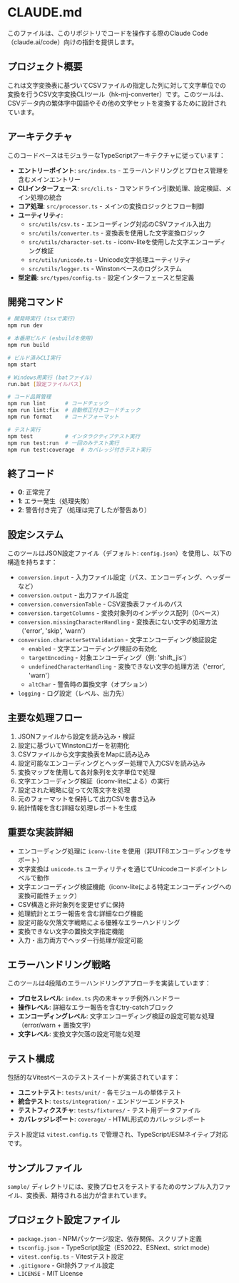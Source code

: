 # CLAUDE.md

このファイルは、このリポジトリでコードを操作する際のClaude Code（claude.ai/code）向けの指針を提供します。

## プロジェクト概要

これは文字変換表に基づいてCSVファイルの指定した列に対して文字単位での変換を行うCSV文字変換CLIツール（hk-mj-converter）です。このツールは、CSVデータ内の繁体字中国語やその他の文字セットを変換するために設計されています。

## アーキテクチャ

このコードベースはモジュラーなTypeScriptアーキテクチャに従っています：

- **エントリーポイント**: `src/index.ts` - エラーハンドリングとプロセス管理を含むメインエントリー
- **CLIインターフェース**: `src/cli.ts` - コマンドライン引数処理、設定検証、メイン処理の統合
- **コア処理**: `src/processor.ts` - メインの変換ロジックとフロー制御
- **ユーティリティ**:
  - `src/utils/csv.ts` - エンコーディング対応のCSVファイル入出力
  - `src/utils/converter.ts` - 変換表を使用した文字変換ロジック
  - `src/utils/character-set.ts` - iconv-liteを使用した文字エンコーディング検証
  - `src/utils/unicode.ts` - Unicode文字処理ユーティリティ
  - `src/utils/logger.ts` - Winstonベースのログシステム
- **型定義**: `src/types/config.ts` - 設定インターフェースと型定義

## 開発コマンド

```bash
# 開発時実行 (tsxで実行)
npm run dev

# 本番用ビルド (esbuildを使用)
npm run build

# ビルド済みCLI実行
npm start

# Windows用実行 (batファイル)
run.bat [設定ファイルパス]

# コード品質管理
npm run lint      # コードチェック
npm run lint:fix  # 自動修正付きコードチェック
npm run format    # コードフォーマット

# テスト実行
npm test          # インタラクティブテスト実行
npm run test:run  # 一回のみテスト実行
npm run test:coverage  # カバレッジ付きテスト実行
```

## 終了コード

- **0**: 正常完了
- **1**: エラー発生（処理失敗）
- **2**: 警告付き完了（処理は完了したが警告あり）

## 設定システム

このツールはJSON設定ファイル（デフォルト: `config.json`）を使用し、以下の構造を持ちます：
- `conversion.input` - 入力ファイル設定（パス、エンコーディング、ヘッダーなど）
- `conversion.output` - 出力ファイル設定
- `conversion.conversionTable` - CSV変換表ファイルのパス
- `conversion.targetColumns` - 変換対象列のインデックス配列（0ベース）
- `conversion.missingCharacterHandling` - 変換表にない文字の処理方法（'error', 'skip', 'warn'）
- `conversion.characterSetValidation` - 文字エンコーディング検証設定
  - `enabled` - 文字エンコーディング検証の有効化
  - `targetEncoding` - 対象エンコーディング（例: 'shift_jis'）
  - `undefinedCharacterHandling` - 変換できない文字の処理方法（'error', 'warn'）
  - `altChar` - 警告時の置換文字（オプション）
- `logging` - ログ設定（レベル、出力先）

## 主要な処理フロー

1. JSONファイルから設定を読み込み・検証
2. 設定に基づいてWinstonロガーを初期化
3. CSVファイルから文字変換表をMapに読み込み
4. 設定可能なエンコーディングとヘッダー処理で入力CSVを読み込み
5. 変換マップを使用して各対象列を文字単位で処理
6. 文字エンコーディング検証（iconv-liteによる）の実行
7. 設定された戦略に従って欠落文字を処理
8. 元のフォーマットを保持して出力CSVを書き込み
9. 統計情報を含む詳細な処理レポートを生成

## 重要な実装詳細

- エンコーディング処理に `iconv-lite` を使用（非UTF8エンコーディングをサポート）
- 文字変換は `unicode.ts` ユーティリティを通じてUnicodeコードポイントレベルで動作
- 文字エンコーディング検証機能（iconv-liteによる特定エンコーディングへの変換可能性チェック）
- CSV構造と非対象列を変更せずに保持
- 処理統計とエラー報告を含む詳細なログ機能
- 設定可能な欠落文字戦略による優雅なエラーハンドリング
- 変換できない文字の置換文字指定機能
- 入力・出力両方でヘッダー行処理が設定可能

## エラーハンドリング戦略

このツールは4段階のエラーハンドリングアプローチを実装しています：
- **プロセスレベル**: `index.ts` 内の未キャッチ例外ハンドラー
- **操作レベル**: 詳細なエラー報告を含むtry-catchブロック
- **エンコーディングレベル**: 文字エンコーディング検証の設定可能な処理（error/warn + 置換文字）
- **文字レベル**: 変換文字欠落の設定可能な処理

## テスト構成

包括的なVitestベースのテストスイートが実装されています：
- **ユニットテスト**: `tests/unit/` - 各モジュールの単体テスト
- **統合テスト**: `tests/integration/` - エンドツーエンドテスト
- **テストフィクスチャ**: `tests/fixtures/` - テスト用データファイル
- **カバレッジレポート**: `coverage/` - HTML形式のカバレッジレポート

テスト設定は `vitest.config.ts` で管理され、TypeScript/ESMネイティブ対応です。

## サンプルファイル

`sample/` ディレクトリには、変換プロセスをテストするためのサンプル入力ファイル、変換表、期待される出力が含まれています。

## プロジェクト設定ファイル

- `package.json` - NPMパッケージ設定、依存関係、スクリプト定義
- `tsconfig.json` - TypeScript設定（ES2022、ESNext、strict mode）
- `vitest.config.ts` - Vitestテスト設定
- `.gitignore` - Git除外ファイル設定
- `LICENSE` - MIT License
